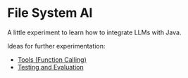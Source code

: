 # File System AI

A little experiment to learn how to integrate LLMs with Java.

Ideas for further experimentation:
- [Tools (Function Calling)](https://docs.langchain4j.dev/tutorials/tools)
- [Testing and Evaluation](https://docs.langchain4j.dev/tutorials/testing-and-evaluation)
